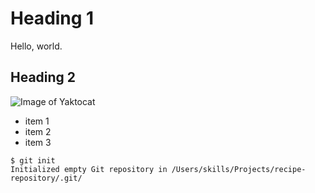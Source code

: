 # Heading 1
Hello, world.

## Heading 2

![Image of Yaktocat](https://octodex.github.com/images/yaktocat.png)

- item 1
- item 2
- item 3

```
$ git init
Initialized empty Git repository in /Users/skills/Projects/recipe-repository/.git/
```
